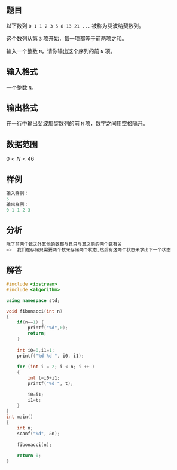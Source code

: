 ## 题目
以下数列 `0 1 1 2 3 5 8 13 21 ...` 被称为斐波纳契数列。

这个数列从第 `3` 项开始，每一项都等于前两项之和。

输入一个整数 `N`，请你输出这个序列的前 `N` 项。

## 输入格式
一个整数 `N`。

## 输出格式
在一行中输出斐波那契数列的前 `N` 项，数字之间用空格隔开。

## 数据范围
$0<N<46$

## 样例
```c++
输入样例：
5
输出样例：
0 1 1 2 3
```

## 分析
```c++
除了前两个数之外其他的数都与且只与其之前的两个数有关
=>  我们在存储只需要两个数来存储两个状态,然后有这两个状态来求出下一个状态
```

## 解答
```c++
#include <iostream>
#include <algorithm>

using namespace std;

void fibonacci(int n)
{
    if(n==1) {
        printf("%d",0);
        return;
    }
    
    int i0=0,i1=1;
    printf("%d %d ", i0, i1);
    
    for (int i = 2; i < n; i ++ )
    {
        int t=i0+i1;
        printf("%d ", t);
        
        i0=i1;
        i1=t;
    }
}
int main()
{
    int n;
    scanf("%d", &n);
    
    fibonacci(n);
    
    return 0;
}

```